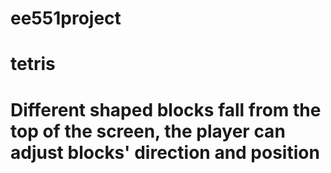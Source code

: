 # ee551project
# tetris
# Different shaped blocks fall from the top of the screen, the player can adjust blocks' direction and position
